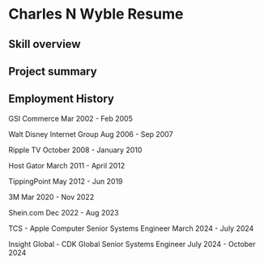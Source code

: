 # Charles N Wyble Resume

## Skill overview

## Project summary

## Employment History

GSI Commerce
Mar 2002 - Feb 2005

Walt Disney Internet Group
Aug 2006 - Sep 2007

Ripple TV
October 2008 - January 2010

Host Gator
March 2011 - April 2012

TippingPoint
May 2012 - Jun 2019

3M
Mar 2020 - Nov 2022

Shein.com
Dec 2022 - Aug 2023

TCS - Apple Computer
Senior Systems Engineer
March 2024 - July 2024

Insight Global - CDK Global
Senior Systems Engineer
July 2024 - October 2024